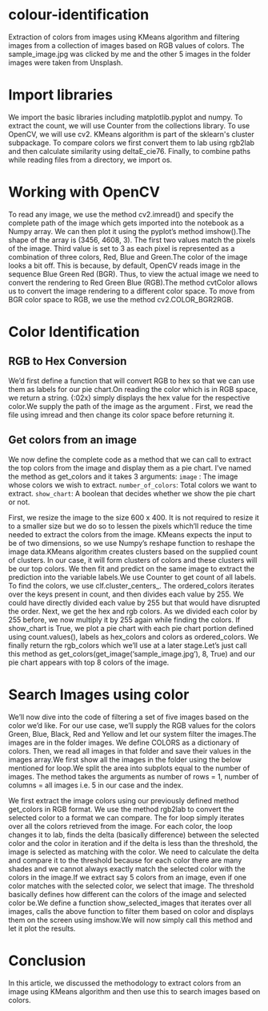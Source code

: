 # colour-identification
Extraction of colors from images using KMeans algorithm and filtering images from a collection of images based on RGB values of colors. 
The sample_image.jpg was clicked by me and the other 5 images in the folder images were taken from Unsplash.

# Import libraries
We import the basic libraries including matplotlib.pyplot and numpy. To extract the count, we will use Counter from the collections library. To use OpenCV, we will use cv2. KMeans algorithm is part of the sklearn's cluster subpackage. To compare colors we first convert them to lab using rgb2lab and then calculate similarity using deltaE_cie76. Finally, to combine paths while reading files from a directory, we import os.

# Working with OpenCV
To read any image, we use the method cv2.imread() and specify the complete path of the image which gets imported into the notebook as a Numpy array. We can then plot it using the pyplot’s method imshow().The shape of the array is (3456, 4608, 3). The first two values match the pixels of the image. Third value is set to 3 as each pixel is represented as a combination of three colors, Red, Blue and Green.The color of the image looks a bit off. This is because, by default, OpenCV reads image in the sequence Blue Green Red (BGR). Thus, to view the actual image we need to convert the rendering to Red Green Blue (RGB).The method cvtColor allows us to convert the image rendering to a different color space. To move from BGR color space to RGB, we use the method cv2.COLOR_BGR2RGB.

# Color Identification
## RGB to Hex Conversion
We’d first define a function that will convert RGB to hex so that we can use them as labels for our pie chart.On reading the color which is in RGB space, we return a string. {:02x} simply displays the hex value for the respective color.We supply the path of the image as the argument . First, we read the file using imread and then change its color space before returning it.

## Get colors from an image
We now define the complete code as a method that we can call to extract the top colors from the image and display them as a pie chart. I’ve named the method as get_colors and it takes 3 arguments:
`image` : The image whose colors we wish to extract.
`number_of_colors`: Total colors we want to extract.
`show_chart`: A boolean that decides whether we show the pie chart or not.

First, we resize the image to the size 600 x 400. It is not required to resize it to a smaller size but we do so to lessen the pixels which’ll reduce the time needed to extract the colors from the image. KMeans expects the input to be of two dimensions, so we use Numpy’s reshape function to reshape the image data.KMeans algorithm creates clusters based on the supplied count of clusters. In our case, it will form clusters of colors and these clusters will be our top colors. We then fit and predict on the same image to extract the prediction into the variable labels.We use Counter to get count of all labels. To find the colors, we use clf.cluster_centers_. The ordered_colors iterates over the keys present in count, and then divides each value by 255. We could have directly divided each value by 255 but that would have disrupted the order.
Next, we get the hex and rgb colors. As we divided each color by 255 before, we now multiply it by 255 again while finding the colors. If show_chart is True, we plot a pie chart with each pie chart portion defined using count.values(), labels as hex_colors and colors as ordered_colors. We finally return the rgb_colors which we’ll use at a later stage.Let’s just call this method as get_colors(get_image(‘sample_image.jpg’), 8, True) and our pie chart appears with top 8 colors of the image.

# Search Images using color
We’ll now dive into the code of filtering a set of five images based on the color we’d like. For our use case, we’ll supply the RGB values for the colors Green, Blue, Black, Red and Yellow and let our system filter the images.The images are in the folder images. We define COLORS as a dictionary of colors. Then, we read all images in that folder and save their values in the images array.We first show all the images in the folder using the below mentioned for loop.We split the area into subplots equal to the number of images. The method takes the arguments as number of rows = 1, number of columns = all images i.e. 5 in our case and the index.

We first extract the image colors using our previously defined method get_colors in RGB format. We use the method rgb2lab to convert the selected color to a format we can compare. The for loop simply iterates over all the colors retrieved from the image.
For each color, the loop changes it to lab, finds the delta (basically difference) between the selected color and the color in iteration and if the delta is less than the threshold, the image is selected as matching with the color. We need to calculate the delta and compare it to the threshold because for each color there are many shades and we cannot always exactly match the selected color with the colors in the image.If we extract say 5 colors from an image, even if one color matches with the selected color, we select that image. The threshold basically defines how different can the colors of the image and selected color be.We define a function show_selected_images that iterates over all images, calls the above function to filter them based on color and displays them on the screen using imshow.We will now simply call this method and let it plot the results.

# Conclusion
In this article, we discussed the methodology to extract colors from an image using KMeans algorithm and then use this to search images based on colors.
